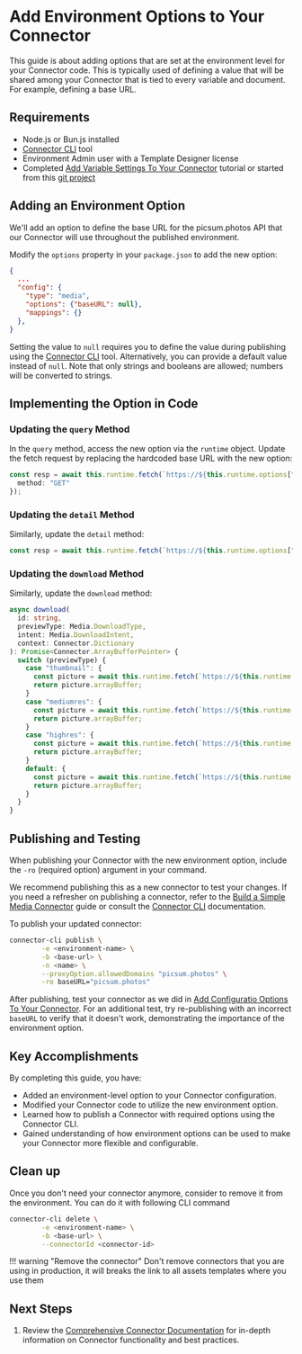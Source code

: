 # Add Environment Options to Your Connector

This guide is about adding options that are set at the environment level for your Connector code. This is typically used of defining a value that will be shared among your Connector that is tied to every variable and document. For example, defining a base URL.

## Requirements

- Node.js or Bun.js installed
- [Connector CLI](/GraFx-Developers/connectors/connector-cli/) tool
- Environment Admin user with a Template Designer license
- Completed  [Add Variable Settings To Your Connector](/GraFx-Developers/connectors/media-connector/add-variable-settings-to-your-connector) tutorial or started from this [git project](https://github.com/seancrowe/simple-media-connector/tree/Add-Settings-To-Your-Connector)


## Adding an Environment Option

We'll add an option to define the base URL for the picsum.photos API that our Connector will use throughout the published environment.

Modify the `options` property in your `package.json` to add the new option:

```json
{
  ...
  "config": {
    "type": "media",
    "options": {"baseURL": null},
    "mappings": {}
  },
}
```

Setting the value to `null` requires you to define the value during publishing using the [Connector CLI](/GraFx-Developers/connectors/connector-cli/) tool. Alternatively, you can provide a default value instead of `null`. Note that only strings and booleans are allowed; numbers will be converted to strings.

## Implementing the Option in Code

### Updating the `query` Method

In the `query` method, access the new option via the `runtime` object. Update the fetch request by replacing the hardcoded base URL with the new option:

```typescript
const resp = await this.runtime.fetch(`https://${this.runtime.options["baseURL"]}/v2/list?page=${pageNumber}&limit=${options.pageSize}`, {
  method: "GET"
});
```

### Updating the `detail` Method

Similarly, update the `detail` method:

```typescript
const resp = await this.runtime.fetch(`https://${this.runtime.options["baseURL"]}/id/${id}/info`, { method: "GET" });
```

### Updating the `download` Method

Similarly, update the `download` method:

```typescript
async download(
  id: string,
  previewType: Media.DownloadType,
  intent: Media.DownloadIntent,
  context: Connector.Dictionary
): Promise<Connector.ArrayBufferPointer> {
  switch (previewType) {
    case "thumbnail": {
      const picture = await this.runtime.fetch(`https://${this.runtime.options["baseURL"]}/id/${id}/${(context.wide) ? "400/" : ""}200`, { method: "GET" });
      return picture.arrayBuffer;
    }
    case "mediumres": {
      const picture = await this.runtime.fetch(`https://${this.runtime.options["baseURL"]}/id/${id}/400`, { method: "GET" });
      return picture.arrayBuffer;
    }
    case "highres": {
      const picture = await this.runtime.fetch(`https://${this.runtime.options["baseURL"]}/id/${id}/${(context.wide) ? "2000/" : ""}1000`, { method: "GET" });
      return picture.arrayBuffer;
    }
    default: {
      const picture = await this.runtime.fetch(`https://${this.runtime.options["baseURL"]}/id/${id}`, { method: "GET" });
      return picture.arrayBuffer;
    }
  }
}
```

## Publishing and Testing

When publishing your Connector with the new environment option, include the `-ro` (required option) argument in your command.

We recommend publishing this as a new connector to test your changes. If you need a refresher on publishing a connector, refer to the [Build a Simple Media Connector](/GraFx-Developers/connectors/media-connector/build-a-simple-media-connector/#publishing-the-connector) guide or consult the [Connector CLI](/GraFx-Developers/connectors/connector-cli/) documentation.

To publish your updated connector:

```bash
connector-cli publish \
        -e <environment-name> \
        -b <base-url> \
        -n <name> \
        --proxyOption.allowedDomains "picsum.photos" \
        -ro baseURL="picsum.photos"
```

After publishing, test your connector as we did in [Add Configuratio Options To Your Connector](/GraFx-Developers/connectors/media-connector/add-variable-settings-to-your-connector/#step-3:-publish-and-test). For an additional test, try re-publishing with an incorrect `baseURL` to verify that it doesn't work, demonstrating the importance of the environment option.

## Key Accomplishments

By completing this guide, you have:

- Added an environment-level option to your Connector configuration.
- Modified your Connector code to utilize the new environment option.
- Learned how to publish a Connector with required options using the Connector CLI.
- Gained understanding of how environment options can be used to make your Connector more flexible and configurable.

## Clean up

Once you don't need your connector anymore, consider to remove it from the environment. You can do it with following CLI command

```bash
connector-cli delete \
        -e <environment-name> \
        -b <base-url> \
        --connectorId <connector-id>
```

!!! warning "Remove the connector"
    Don't remove connectors that you are using in production, it will breaks the link to all assets templates where you use them

## Next Steps

1. Review the [Comprehensive Connector Documentation](/GraFx-Developers/connectors/connectors-introduction/) for in-depth information on Connector functionality and best practices.
